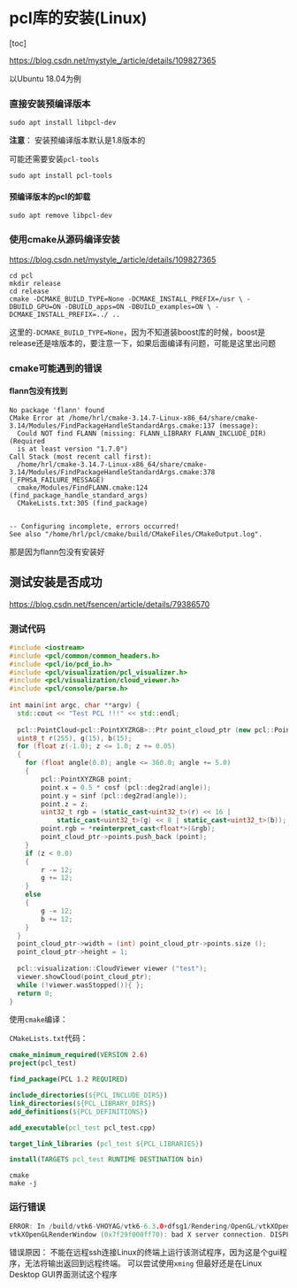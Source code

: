 # pcl库的安装(Linux)

[toc]

https://blog.csdn.net/mystyle_/article/details/109827365

以Ubuntu 18.04为例

### 直接安装预编译版本

```
sudo apt install libpcl-dev
```

**注意**：
安装预编译版本默认是1.8版本的

可能还需要安装`pcl-tools`

```
sudo apt install pcl-tools
```

#### 预编译版本的pcl的卸载

```
sudo apt remove libpcl-dev
```

### 使用cmake从源码编译安装

https://blog.csdn.net/mystyle_/article/details/109827365

```
cd pcl 
mkdir release 
cd release
cmake -DCMAKE_BUILD_TYPE=None -DCMAKE_INSTALL_PREFIX=/usr \ -DBUILD_GPU=ON -DBUILD_apps=ON -DBUILD_examples=ON \ -DCMAKE_INSTALL_PREFIX=../ ..
```

这里的`-DCMAKE_BUILD_TYPE=None`，因为不知道装boost库的时候，boost是release还是啥版本的，要注意一下，如果后面编译有问题，可能是这里出问题

### cmake可能遇到的错误

#### flann包没有找到

```
No package 'flann' found
CMake Error at /home/hrl/cmake-3.14.7-Linux-x86_64/share/cmake-3.14/Modules/FindPackageHandleStandardArgs.cmake:137 (message):
  Could NOT find FLANN (missing: FLANN_LIBRARY FLANN_INCLUDE_DIR) (Required
  is at least version "1.7.0")
Call Stack (most recent call first):
  /home/hrl/cmake-3.14.7-Linux-x86_64/share/cmake-3.14/Modules/FindPackageHandleStandardArgs.cmake:378 (_FPHSA_FAILURE_MESSAGE)
  cmake/Modules/FindFLANN.cmake:124 (find_package_handle_standard_args)
  CMakeLists.txt:305 (find_package)


-- Configuring incomplete, errors occurred!
See also "/home/hrl/pcl/cmake/build/CMakeFiles/CMakeOutput.log".
```

那是因为flann包没有安装好

## 测试安装是否成功

https://blog.csdn.net/fsencen/article/details/79386570

### 测试代码

```cpp
#include <iostream>
#include <pcl/common/common_headers.h>
#include <pcl/io/pcd_io.h>
#include <pcl/visualization/pcl_visualizer.h>
#include <pcl/visualization/cloud_viewer.h>
#include <pcl/console/parse.h>
 
int main(int argc, char **argv) {
  std::cout << "Test PCL !!!" << std::endl;
    
  pcl::PointCloud<pcl::PointXYZRGB>::Ptr point_cloud_ptr (new pcl::PointCloud<pcl::PointXYZRGB>);
  uint8_t r(255), g(15), b(15);
  for (float z(-1.0); z <= 1.0; z += 0.05)
  {
    for (float angle(0.0); angle <= 360.0; angle += 5.0)
    {
	    pcl::PointXYZRGB point;
	    point.x = 0.5 * cosf (pcl::deg2rad(angle));
	    point.y = sinf (pcl::deg2rad(angle));
	    point.z = z;
	    uint32_t rgb = (static_cast<uint32_t>(r) << 16 |
		    static_cast<uint32_t>(g) << 8 | static_cast<uint32_t>(b));
	    point.rgb = *reinterpret_cast<float*>(&rgb);
	    point_cloud_ptr->points.push_back (point);
    }
    if (z < 0.0)
    {
	    r -= 12;
	    g += 12;
    }
    else
    {
	    g -= 12;
	    b += 12;
    }
  }
  point_cloud_ptr->width = (int) point_cloud_ptr->points.size ();
  point_cloud_ptr->height = 1;
    
  pcl::visualization::CloudViewer viewer ("test");
  viewer.showCloud(point_cloud_ptr);
  while (!viewer.wasStopped()){ };
  return 0;
}
```

使用`cmake`编译：

`CMakeLists.txt`代码：
```cmake
cmake_minimum_required(VERSION 2.6)
project(pcl_test)

find_package(PCL 1.2 REQUIRED)

include_directories(${PCL_INCLUDE_DIRS})
link_directories(${PCL_LIBRARY_DIRS})
add_definitions(${PCL_DEFINITIONS})

add_executable(pcl_test pcl_test.cpp)

target_link_libraries (pcl_test ${PCL_LIBRARIES})

install(TARGETS pcl_test RUNTIME DESTINATION bin)
```

```
cmake 
make -j

```

### 运行错误

```c
ERROR: In /build/vtk6-VHOYAG/vtk6-6.3.0+dfsg1/Rendering/OpenGL/vtkXOpenGLRenderWindow.cxx, line 1475
vtkXOpenGLRenderWindow (0x7f29f000ff70): bad X server connection. DISPLAY=Aborted (core dumped)
```

错误原因：
不能在远程ssh连接Linux的终端上运行该测试程序，因为这是个gui程序，无法将输出返回到远程终端。
可以尝试使用`xming`
但最好还是在Linux Desktop GUI界面测试这个程序
